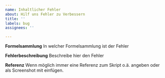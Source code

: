 ```yaml
---
name: Inhaltlicher Fehler
about: Hilf uns Fehler zu Verbessern
title: ''
labels: bug
assignees: ''

---
```


**Formelsammlung**
In welcher Formelsammlung ist der Fehler

**Fehlerbeschreibung**
Beschreibe hier den Fehler

**Referenz**
Wenn möglich immer eine Referenz zum Skript o.ä. angeben oder als Screenshot mit einfügen.
